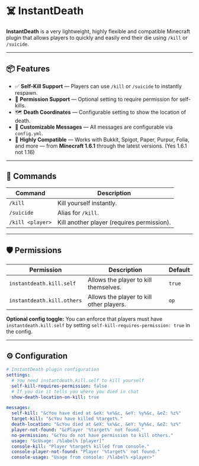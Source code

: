# ☠️ InstantDeath

**InstantDeath** is a very lightweight, highly flexible and compatible Minecraft plugin that allows players to quickly and easily end their die using `/kill` or `/suicide`.

---

## 📦 Features

- ✅ **Self-Kill Support** — Players can use `/kill` or `/suicide` to instantly respawn.
- 🔐 **Permission Support** — Optional setting to require permission for self-kills.
- 🗺️ **Death Coordinates** — Configurable setting to show the location of death.
- 💬 **Customizable Messages** — All messages are configurable via `config.yml`.
- 🧩 **Highly Compatible** — Works with Bukkit, Spigot, Paper, Purpur, Folia, and more — from **Minecraft 1.6.1** through the latest versions. (Yes 1.6.1 not 1.16)

---

## 🔧 Commands

| Command                | Description                                   |
|------------------------|-----------------------------------------------|
| `/kill`                | Kill yourself instantly.                      |
| `/suicide`             | Alias for `/kill`.                            |
| `/kill <player>`       | Kill another player (requires permission).    |

---

## 🛡️ Permissions

| Permission                    | Description                                        | Default |
|------------------------------|----------------------------------------------------|---------|
| `instantdeath.kill.self`     | Allows the player to kill themselves.              | `true`  |
| `instantdeath.kill.others`   | Allows the player to kill other players.           | `op`    |

**Optional config toggle:** You can enforce that players must have `instantdeath.kill.self` by setting `self-kill-requires-permission: true` in the config.

---

## ⚙️ Configuration

```yaml
# InstantDeath plugin configuration
settings:
  # You need instantdeath.kill.self to kill yourself
  self-kill-requires-permission: false
  # If you die it tells you where you died in chat
  show-death-location-on-kill: true

messages:
  self-kill: "&cYou have died at &eX: %x%&c, &eY: %y%&c, &eZ: %z%"
  target-kill: "&cYou have killed %target%."
  death-location: "&cYou died at &eX: %x%&c, &eY: %y%&c, &eZ: %z%"
  player-not-found: "&cPlayer '%target%' not found."
  no-permission: "&cYou do not have permission to kill others."
  usage: "&cUsage: /%label% [player]"
  console-kill: "Player %target% killed from console."
  console-player-not-found: "Player '%target%' not found."
  console-usage: "Usage from console: /%label% <player>"
